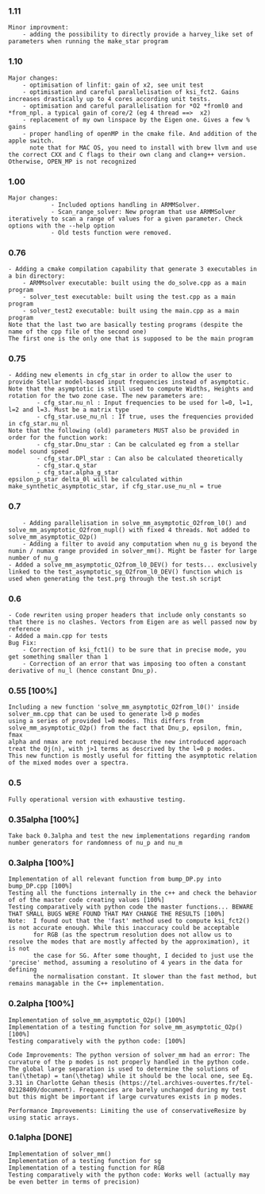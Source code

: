 ### 1.11 ##
	Minor improvment:
		- adding the possibility to directly provide a harvey_like set of parameters when running the make_star program
### 1.10 ##
	Major changes:
		- optimisation of linfit: gain of x2, see unit test
		- optimisation and careful parallelisation of ksi_fct2. Gains increases drastically up to 4 cores according unit tests. 
		- optimisation and careful parallelisation for *O2 *froml0 and *from_npl. a typical gain of core/2 (eg 4 thread ==>  x2)
		- replacement of my own linspace by the Eigen one. Gives a few % gains
		- proper handling of openMP in the cmake file. And addition of the apple switch. 
		  note that for MAC OS, you need to install with brew llvm and use the correct CXX and C flags to their own clang and clang++ version. Otherwise, OPEN_MP is not recognized
### 1.00 ##
	Major changes:
                - Included options handling in ARMMSolver. 
                - Scan_range_solver: New program that use ARMMSolver iteratively to scan a range of values for a given parameter. Check options with the --help option
                - Old tests function were removed.
 
### 0.76 ##
	- Adding a cmake compilation capability that generate 3 executables in a bin directory:
		- ARMMsolver executable: built using the do_solve.cpp as a main program
		- solver_test executable: built using the test.cpp as a main program
		- solver_test2 executable: built using the main.cpp as a main program
	Note that the last two are basically testing programs (despite the name of the cpp file of the second one)
	The first one is the only one that is supposed to be the main program

### 0.75 ##
	- Adding new elements in cfg_star in order to allow the user to provide Stellar model-based input frequencies instead of asymptotic. Note that the asymptotic is still used to compute Widths, Heights and rotation for the two zone case. The new parameters are:
			- cfg_star.nu_nl : Input frequencies to be used for l=0, l=1, l=2 and l=3. Must be a matrix type
			- cfg_star.use_nu_nl : If true, uses the frequencies provided in cfg_star.nu_nl
	Note that the following (old) parameters MUST also be provided in order for the function work:
			- cfg_star.Dnu_star : Can be calculated eg from a stellar model sound speed
			- cfg_star.DPl_star : Can also be calculated theoretically
			- cfg_star.q_star
			- cfg_star.alpha_g_star
	epsilon_p_star delta_0l will be calculated within make_synthetic_asymptotic_star, if cfg_star.use_nu_nl = true

### 0.7 ###
        - Adding parallelisation in solve_mm_asymptotic_O2from_l0() and solve_mm_asymptotic_O2from_nupl() with fixed 4 threads. Not added to solve_mm_asymptotic_O2p()
        - Adding a filter to avoid any computation when nu_g is beyond the numin / numax range provided in solver_mm(). Might be faster for large number of nu_g
	- Added a solve_mm_asymptotic_O2from_l0_DEV() for tests... exclusively linked to the test_asymptotic_sg_O2from_l0_DEV() function which is used when generating the test.prg through the test.sh script

### 0.6  ###
	- Code rewriten using proper headers that include only constants so that there is no clashes. Vectors from Eigen are as well passed now by reference
	- Added a main.cpp for tests
	Bug Fix: 
		- Correction of ksi_fct1() to be sure that in precise mode, you get something smaller than 1
		- Correction of an error that was imposing too often a constant derivative of nu_l (hence constant Dnu_p). 

### 0.55 [100%]
	Including a new function 'solve_mm_asymptotic_O2from_l0()' inside solver_mm.cpp that can be used to generate l>0 p modes
	using a series of provided l=0 modes. This differs from solve_mm_asymptotic_O2p() from the fact that Dnu_p, epsilon, fmin, fmax
	alpha and nmax are not required because the new introduced approach treat the Oj(n), with j>1 terms as descrived by the l=0 p modes. 
	This new function is mostly useful for fitting the asymptotic relation of the mixed modes over a spectra.

### 0.5 ###
	Fully operational version with exhaustive testing.	
### 0.35alpha [100%]
	Take back 0.3alpha and test the new implementations regarding random number generators for randomness of nu_p and nu_m 

### 0.3alpha [100%]
	Implementation of all relevant function from bump_DP.py into bump_DP.cpp [100%]
	Testing all the functions internally in the c++ and check the behavior of of the master code creating values [100%]
	Testing comparatively with python code the master functions... BEWARE THAT SMALL BUGS WERE FOUND THAT MAY CHANGE THE RESULTS [100%]
	Note:  I found out that the 'fast' method used to compute ksi_fct2() is not accurate enough. While this inaccuracy could be acceptable
		   for RGB (as the spectrum resolution does not allow us to resolve the modes that are mostly affected by the approximation), it is not
		   the case for SG. After some thought, I decided to just use the 'precise' method, assuming a resolutino of 4 years in the data for defining
		   the normalisation constant. It slower than the fast method, but remains managable in the C++ implementation.
	
### 0.2alpha [100%]
	Implementation of solve_mm_asymptotic_O2p() [100%]
	Implementation of a testing function for solve_mm_asymptotic_O2p() [100%]
	Testing comparatively with the python code: [100%] 

	Code Improvements: The python version of solver_mm had an error: The curvature of the p modes is not properly handled in the python code. The global large separation is used to determine the solutions of tan(\thetap) = tan(\thetag) while it should be the local one, see Eq. 3.31 in Charlotte Gehan thesis (https://tel.archives-ouvertes.fr/tel-02128409/document). Frequencies are barely unchanged during my test but this might be important if large curvatures exists in p modes. 

	Performance Improvements: Limiting the use of conservativeResize by using static arrays.

### 0.1alpha [DONE]
	Implementation of solver_mm()
	Implementation of a testing function for sg
	Implementation of a testing function for RGB
	Testing comparatively with the python code: Works well (actually may be even better in terms of precision)

